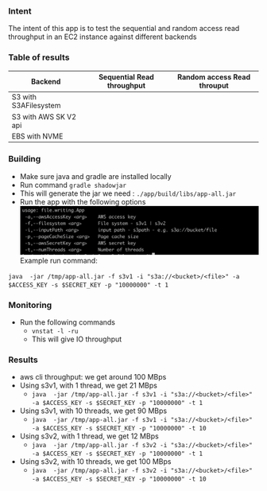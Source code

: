 ### Intent

The intent of this app is to test the sequential and random access read throughput in an EC2 instance against different backends


### Table of results

| Backend               | Sequential Read throughput | Random access Read throuput |
|-----------------------|----------------------------|-----------------------------|
| S3 with S3AFilesystem |                       | |
| S3 with AWS SK V2 api |                        | |
| EBS with NVME         | | |

### Building

* Make sure java and gradle are installed locally
* Run command `gradle shadowjar`
* This will generate the jar we need : `./app/build/libs/app-all.jar`
* Run the app with the following options
  ![Startup options](./images/options.png)
  Example run command:

`java  -jar /tmp/app-all.jar -f s3v1 -i "s3a://<bucket>/<file>" -a $ACCESS_KEY -s $SECRET_KEY -p "10000000" -t 1`

### Monitoring 

* Run the following commands
    * `vnstat -l -ru`
    * This will give IO throughput

### Results

* aws cli throughput: we get around 100 MBps
* Using s3v1, with 1 thread, we get 21 MBps
  * `java  -jar /tmp/app-all.jar -f s3v1 -i "s3a://<bucket>/<file>" -a $ACCESS_KEY -s $SECRET_KEY -p "10000000" -t 1`
* Using s3v1, with 10 threads, we get 90 MBps
  * `java  -jar /tmp/app-all.jar -f s3v1 -i "s3a://<bucket>/<file>" -a $ACCESS_KEY -s $SECRET_KEY -p "10000000" -t 10`
* Using s3v2, with 1 thread, we get 12 MBps
  * `java  -jar /tmp/app-all.jar -f s3v2 -i "s3a://<bucket>/<file>" -a $ACCESS_KEY -s $SECRET_KEY -p "10000000" -t 1`
* Using s3v2, with 10 threads, we get 100 MBps
  * `java  -jar /tmp/app-all.jar -f s3v2 -i "s3a://<bucket>/<file>" -a $ACCESS_KEY -s $SECRET_KEY -p "10000000" -t 10`

